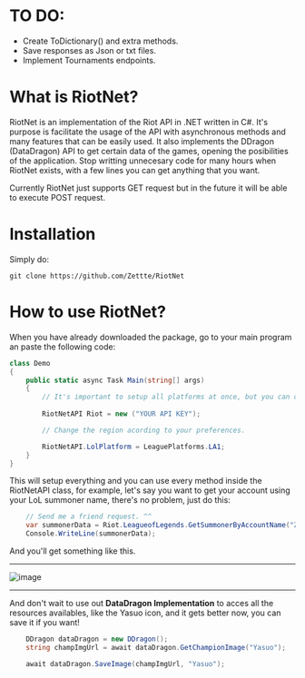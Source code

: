 # TO DO:

- Create ToDictionary() and extra methods.
- Save responses as Json or txt files.
- Implement Tournaments endpoints.

# What is RiotNet?
RiotNet is an implementation of the Riot API in .NET written in C#. It's purpose is facilitate the usage of the API with asynchronous methods and many features that can be easily used. It also implements the DDragon (DataDragon) API to get certain data of the games, opening the posibilities of the application. Stop writting unnecesary code for many hours when RiotNet exists, with a few lines you can get anything that you want.

Currently RiotNet just supports GET request but in the future it will be able to execute POST request.

# Installation

Simply do:

```
git clone https://github.com/Zettte/RiotNet
```

# How to use RiotNet?

When you have already downloaded the package, go to your main program an paste the following code:

```cs
class Demo
{
    public static async Task Main(string[] args)
    {
        // It's important to setup all platforms at once, but you can change it later if your code needs it.
        
        RiotNetAPI Riot = new ("YOUR API KEY");

        // Change the region acording to your preferences.

        RiotNetAPI.LolPlatform = LeaguePlatforms.LA1;
    }
}
```

This will setup everything and you can use every method inside the RiotNetAPI class, for example, let's say you want to get your account using your LoL summoner name, there's no problem, just do this:

```cs
    // Send me a friend request. ^^
    var summonerData = Riot.LeagueofLegends.GetSummonerByAccountName("Zette");
    Console.WriteLine(summonerData);
```

And you'll get something like this.
- - -
![image](https://user-images.githubusercontent.com/93677342/193716925-be431a34-eca9-4e77-bf7d-c5e2b428d778.png)

- - - 
And don't wait to use out **DataDragon Implementation** to acces all the resources availables, like the Yasuo icon, and it gets better now, you can save it if you want!

```cs
    DDragon dataDragon = new DDragon();
    string champImgUrl = await dataDragon.GetChampionImage("Yasuo");

    await dataDragon.SaveImage(champImgUrl, "Yasuo");
```
